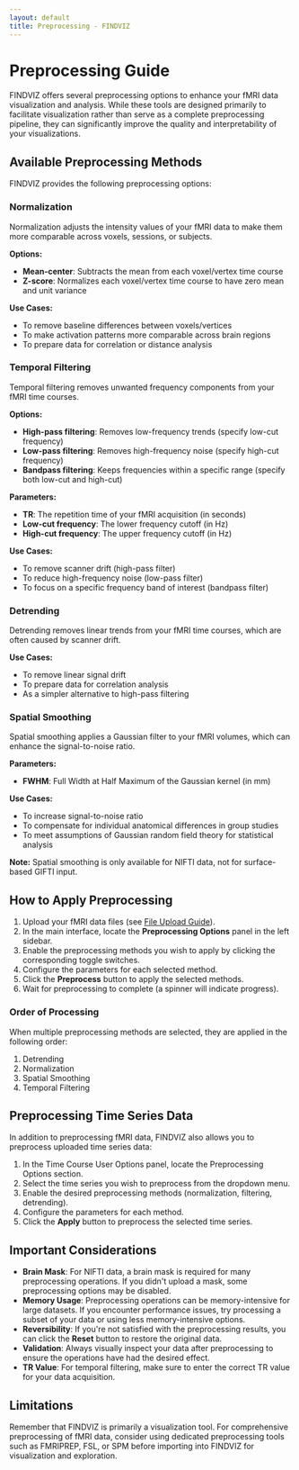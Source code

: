 ```yaml
---
layout: default
title: Preprocessing - FINDVIZ
---
```


# Preprocessing Guide

FINDVIZ offers several preprocessing options to enhance your fMRI data visualization and analysis. While these tools are designed primarily to facilitate visualization rather than serve as a complete preprocessing pipeline, they can significantly improve the quality and interpretability of your visualizations.

## Available Preprocessing Methods

FINDVIZ provides the following preprocessing options:

### Normalization

Normalization adjusts the intensity values of your fMRI data to make them more comparable across voxels, sessions, or subjects.

**Options:**
- **Mean-center**: Subtracts the mean from each voxel/vertex time course
- **Z-score**: Normalizes each voxel/vertex time course to have zero mean and unit variance

**Use Cases:**
- To remove baseline differences between voxels/vertices
- To make activation patterns more comparable across brain regions
- To prepare data for correlation or distance analysis

### Temporal Filtering

Temporal filtering removes unwanted frequency components from your fMRI time courses.

**Options:**
- **High-pass filtering**: Removes low-frequency trends (specify low-cut frequency)
- **Low-pass filtering**: Removes high-frequency noise (specify high-cut frequency)
- **Bandpass filtering**: Keeps frequencies within a specific range (specify both low-cut and high-cut)

**Parameters:**
- **TR**: The repetition time of your fMRI acquisition (in seconds)
- **Low-cut frequency**: The lower frequency cutoff (in Hz)
- **High-cut frequency**: The upper frequency cutoff (in Hz)

**Use Cases:**
- To remove scanner drift (high-pass filter)
- To reduce high-frequency noise (low-pass filter)
- To focus on a specific frequency band of interest (bandpass filter)

### Detrending

Detrending removes linear trends from your fMRI time courses, which are often caused by scanner drift.

**Use Cases:**
- To remove linear signal drift
- To prepare data for correlation analysis
- As a simpler alternative to high-pass filtering

### Spatial Smoothing

Spatial smoothing applies a Gaussian filter to your fMRI volumes, which can enhance the signal-to-noise ratio.

**Parameters:**
- **FWHM**: Full Width at Half Maximum of the Gaussian kernel (in mm)

**Use Cases:**
- To increase signal-to-noise ratio
- To compensate for individual anatomical differences in group studies
- To meet assumptions of Gaussian random field theory for statistical analysis

**Note:** Spatial smoothing is only available for NIFTI data, not for surface-based GIFTI input.

## How to Apply Preprocessing

1. Upload your fMRI data files (see [File Upload Guide](file-upload.html)).
2. In the main interface, locate the **Preprocessing Options** panel in the left sidebar.
3. Enable the preprocessing methods you wish to apply by clicking the corresponding toggle switches.
4. Configure the parameters for each selected method.
5. Click the **Preprocess** button to apply the selected methods.
6. Wait for preprocessing to complete (a spinner will indicate progress).

### Order of Processing

When multiple preprocessing methods are selected, they are applied in the following order:

1. Detrending
2. Normalization
3. Spatial Smoothing
4. Temporal Filtering

## Preprocessing Time Series Data

In addition to preprocessing fMRI data, FINDVIZ also allows you to preprocess uploaded time series data:

1. In the Time Course User Options panel, locate the Preprocessing Options section.
2. Select the time series you wish to preprocess from the dropdown menu.
3. Enable the desired preprocessing methods (normalization, filtering, detrending).
4. Configure the parameters for each method.
5. Click the **Apply** button to preprocess the selected time series.

## Important Considerations

- **Brain Mask**: For NIFTI data, a brain mask is required for many preprocessing operations. If you didn't upload a mask, some preprocessing options may be disabled.
- **Memory Usage**: Preprocessing operations can be memory-intensive for large datasets. If you encounter performance issues, try processing a subset of your data or using less memory-intensive options.
- **Reversibility**: If you're not satisfied with the preprocessing results, you can click the **Reset** button to restore the original data.
- **Validation**: Always visually inspect your data after preprocessing to ensure the operations have had the desired effect.
- **TR Value**: For temporal filtering, make sure to enter the correct TR value for your data acquisition.

## Limitations

Remember that FINDVIZ is primarily a visualization tool. For comprehensive preprocessing of fMRI data, consider using dedicated preprocessing tools such as FMRIPREP, FSL, or SPM before importing into FINDVIZ for visualization and exploration. 